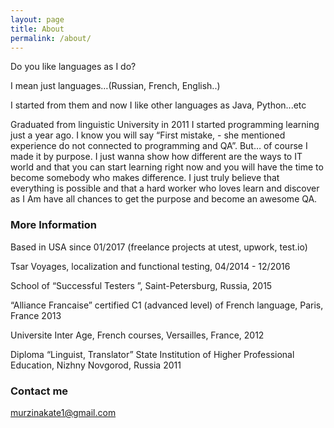 ```yaml
---
layout: page
title: About
permalink: /about/
---
```

<p>Do you like languages as I do? </p>
<p>I mean just languages…(Russian, French, English..) </p>
<p>I started from them and now I like other languages as Java, Python...etc</p>
Graduated from linguistic University in 2011 I started programming learning just a year ago.
I know you will say “First mistake, - she mentioned experience do not connected to programming and QA”. But… of course I made it by purpose.
I just wanna show how different are the ways to IT world and that you can start learning right now and you will have the time to become somebody who makes difference.
I just truly believe that everything is possible and that a hard worker who loves learn and discover as I Am have all chances to get the purpose and become an awesome QA.

### More Information
<p> Based in USA since 01/2017 (freelance projects at utest, upwork, test.io) </p>
<p>Tsar Voyages, localization and functional testing, 04/2014 - 12/2016</p>
<p>School of  “Successful Testers ”, Saint-Petersburg, Russia, 2015</p>
<p>“Alliance Francaise” certified C1 (advanced  level)  of French language, Paris, France 2013</p>
<p>Universite Inter Age, French courses, Versailles, France, 2012</p>
<p>Diploma “Linguist, Translator” State Institution of Higher Professional Education, Nizhny Novgorod, Russia 2011</p>

### Contact me

[murzinakate1@gmail.com](mailto:murzinakate1@gmail.com)
